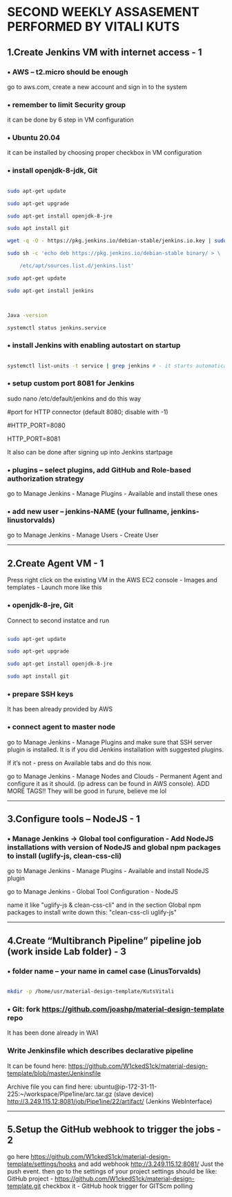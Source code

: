 # SECOND WEEKLY ASSASEMENT PERFORMED BY VITALI KUTS



## **1.Create Jenkins VM with internet access - 1**

###	•	AWS – t2.micro should be enough 

go to aws.com, create a new account and sign in to the system



###	•	remember to limit Security group  

it can be done by 6 step in VM configuration 



###	•	Ubuntu 20.04  

it can be installed by choosing proper checkbox in VM configuration 



###	•	install openjdk-8-jdk, Git 

```bash

sudo apt-get update

sudo apt-get upgrade

sudo apt-get install openjdk-8-jre

sudo apt install git

wget -q -O - https://pkg.jenkins.io/debian-stable/jenkins.io.key | sudo apt-key add -

sudo sh -c 'echo deb https://pkg.jenkins.io/debian-stable binary/ > \

    /etc/apt/sources.list.d/jenkins.list'

sudo apt-get update

sudo apt-get install jenkins



Java -version

systemctl status jenkins.service

```



###	•	install Jenkins with enabling autostart on startup 

```bash

systemctl list-units -t service | grep jenkins # - it starts automatically

```



###	•	setup custom port 8081 for Jenkins 

sudo nano /etc/default/jenkins and do this way  

#port for HTTP connector (default 8080; disable with -1)  

#HTTP_PORT=8080  

HTTP_PORT=8081  

It also can be done after signing up into Jenkins startpage



###	•	plugins – select plugins, add GitHub and Role-based authorization strategy 

go to Manage Jenkins - Manage Plugins - Available and install these ones



###	•	add new user – jenkins-NAME (your fullname, jenkins-linustorvalds) 

go to Manage Jenkins - Manage Users - Create User



---



## **2.Create Agent VM - 1**

Press right click on the existing VM in the AWS EC2 console  - Images and templates - Launch more like this  

### •	openjdk-8-jre, Git 

Connect to second instatce and run

```bash

sudo apt-get update

sudo apt-get upgrade

sudo apt-get install openjdk-8-jre

sudo apt install git

```



###	•	prepare SSH keys 

It has been already provided by AWS



###	•	connect agent to master node 

go to Manage Jenkins - Manage Plugins and make sure that SSH server plugin is installed. It is if you did Jenkins installation with suggested plugins. 

If it’s not - press on Available tabs and do this now.

go to Manage Jenkins - Manage Nodes and Clouds - Permanent Agent and configure it as it should. (ip adress can be found in AWS console). ADD MORE TAGS!! They will be good in furure, believe me lol

---



## **3.Configure tools – NodeJS - 1**

###	•	Manage Jenkins -> Global tool configuration - Add NodeJS installations with version of NodeJS and global npm packages to install (uglify-js, clean-css-cli) 

go to Manage Jenkins - Manage Plugins - Available and install NodeJS plugin  

go to Manage Jenkins - Global Tool Configuration - NodeJS 

name it like "uglify-js & clean-css-cli" and in the section Global npm packages to install write down this: "clean-css-cli uglify-js"

---



## **4.Create “Multibranch Pipeline” pipeline job (work inside Lab folder) - 3**



###	•	folder name – your name in camel case (LinusTorvalds) 

```bash

mkdir -p /home/usr/material-design-template/KutsVitali

```

###	•	Git: fork https://github.com/joashp/material-design-template repo 

It has been done already in WA1

### Write Jenkinsfile which describes declarative pipeline 
It can be found here: https://github.com/W1ckedS1ck/material-design-template/blob/master/Jenkinsfile

Archive file you can find here:
ubuntu@ip-172-31-11-225:~/workspace/Pipe1ine/arc.tar.gz (slave device) 
http://3.249.115.12:8081/job/Pipe1ine/22/artifact/ (Jenkins WebInterface)

---

## **5.Setup the GitHub webhook to trigger the jobs - 2**
go here https://github.com/W1ckedS1ck/material-design-template/settings/hooks and add webhook http://3.249.115.12:8081/ Just the push event.
then go to the settings of your project
settings should be like:
GitHub project - https://github.com/W1ckedS1ck/material-design-template.git 
checkbox it - GitHub hook trigger for GITScm polling
